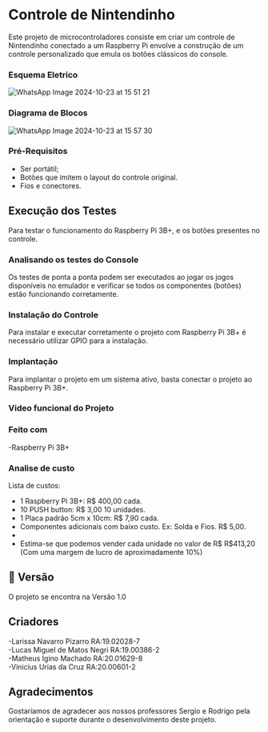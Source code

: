 # Controle de Nintendinho

Este projeto de microcontroladores consiste em criar um controle de Nintendinho conectado a um Raspberry Pi envolve a construção de um controle personalizado que emula os botões clássicos do console.


### Esquema Eletrico


![WhatsApp Image 2024-10-23 at 15 51 21](https://github.com/user-attachments/assets/71b44ef1-3b59-41ca-be84-11c8d2ff3b58)


### Diagrama de Blocos

![WhatsApp Image 2024-10-23 at 15 57 30](https://github.com/user-attachments/assets/a7983c0a-3a13-4052-8ac8-d92dbc97f297)

### Pré-Requisitos

- Ser portátil;
- Botões que imitem o layout do controle original.
- Fios e conectores.

## Execução dos Testes

Para testar o funcionamento do Raspberry Pi 3B+, e os botões presentes no controle.

### Analisando os testes do Console

Os testes de ponta a ponta podem ser executados ao jogar os jogos disponíveis no emulador e verificar se todos os componentes (botões) estão funcionando corretamente.

### Instalação do Controle

Para instalar e executar corretamente o projeto com Raspberry Pi 3B+ é necessário utilizar GPIO para a instalação.

### Implantação

Para implantar o projeto em um sistema ativo, basta conectar o projeto ao Raspberry Pi 3B+.

### Video funcional do Projeto






















### Feito com

-Raspberry Pi 3B+ 

 
### Analise de custo
Lista de custos:

- 1 Raspberry Pi 3B+: R$ 400,00 cada.  
- 10 PUSH button: R$ 3,00 10 unidades.
- 1 Placa padrão 5cm x 10cm: R$ 7,90 cada.
- Componentes adicionais com baixo custo. Ex: Solda e Fios. R$ 5,00.
- 
- Estima-se que podemos vender cada unidade no valor de R$ R$413,20 (Com uma margem de lucro de aproximadamente 10%)

## 📌 Versão

O projeto se encontra na Versão 1.0

## Criadores
-Larissa Navarro Pizarro     RA:19.02028-7 </br>
-Lucas Miguel de Matos Negri RA:19.00386-2 </br>
-Matheus Igino Machado       RA:20.01629-8 </br>
-Vinicius Urias da Cruz      RA:20.00601-2 </br>

## Agradecimentos

Gostaríamos de agradecer aos nossos professores Sergio e Rodrigo pela orientação e suporte durante o desenvolvimento deste projeto.

